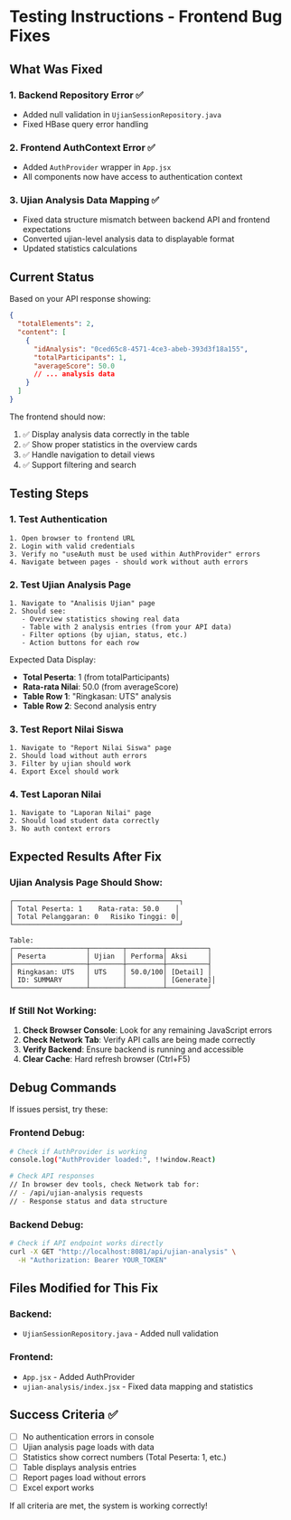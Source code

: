 # Testing Instructions - Frontend Bug Fixes

## What Was Fixed

### 1. Backend Repository Error ✅

- Added null validation in `UjianSessionRepository.java`
- Fixed HBase query error handling

### 2. Frontend AuthContext Error ✅

- Added `AuthProvider` wrapper in `App.jsx`
- All components now have access to authentication context

### 3. Ujian Analysis Data Mapping ✅

- Fixed data structure mismatch between backend API and frontend expectations
- Converted ujian-level analysis data to displayable format
- Updated statistics calculations

## Current Status

Based on your API response showing:

```json
{
  "totalElements": 2,
  "content": [
    {
      "idAnalysis": "0ced65c8-4571-4ce3-abeb-393d3f18a155",
      "totalParticipants": 1,
      "averageScore": 50.0
      // ... analysis data
    }
  ]
}
```

The frontend should now:

1. ✅ Display analysis data correctly in the table
2. ✅ Show proper statistics in the overview cards
3. ✅ Handle navigation to detail views
4. ✅ Support filtering and search

## Testing Steps

### 1. Test Authentication

```
1. Open browser to frontend URL
2. Login with valid credentials
3. Verify no "useAuth must be used within AuthProvider" errors
4. Navigate between pages - should work without auth errors
```

### 2. Test Ujian Analysis Page

```
1. Navigate to "Analisis Ujian" page
2. Should see:
   - Overview statistics showing real data
   - Table with 2 analysis entries (from your API data)
   - Filter options (by ujian, status, etc.)
   - Action buttons for each row
```

Expected Data Display:

- **Total Peserta**: 1 (from totalParticipants)
- **Rata-rata Nilai**: 50.0 (from averageScore)
- **Table Row 1**: "Ringkasan: UTS" analysis
- **Table Row 2**: Second analysis entry

### 3. Test Report Nilai Siswa

```
1. Navigate to "Report Nilai Siswa" page
2. Should load without auth errors
3. Filter by ujian should work
4. Export Excel should work
```

### 4. Test Laporan Nilai

```
1. Navigate to "Laporan Nilai" page
2. Should load student data correctly
3. No auth context errors
```

## Expected Results After Fix

### Ujian Analysis Page Should Show:

```
┌─────────────────────────────────────────┐
│ Total Peserta: 1    Rata-rata: 50.0    │
│ Total Pelanggaran: 0   Risiko Tinggi: 0│
└─────────────────────────────────────────┘

Table:
┌──────────────────┬────────┬─────────┬──────────┐
│ Peserta          │ Ujian  │ Performa│ Aksi     │
├──────────────────┼────────┼─────────┼──────────┤
│ Ringkasan: UTS   │ UTS    │ 50.0/100│ [Detail] │
│ ID: SUMMARY      │        │         │ [Generate]│
└──────────────────┴────────┴─────────┴──────────┘
```

### If Still Not Working:

1. **Check Browser Console**: Look for any remaining JavaScript errors
2. **Check Network Tab**: Verify API calls are being made correctly
3. **Verify Backend**: Ensure backend is running and accessible
4. **Clear Cache**: Hard refresh browser (Ctrl+F5)

## Debug Commands

If issues persist, try these:

### Frontend Debug:

```bash
# Check if AuthProvider is working
console.log("AuthProvider loaded:", !!window.React)

# Check API responses
// In browser dev tools, check Network tab for:
// - /api/ujian-analysis requests
// - Response status and data structure
```

### Backend Debug:

```bash
# Check if API endpoint works directly
curl -X GET "http://localhost:8081/api/ujian-analysis" \
  -H "Authorization: Bearer YOUR_TOKEN"
```

## Files Modified for This Fix

### Backend:

- `UjianSessionRepository.java` - Added null validation

### Frontend:

- `App.jsx` - Added AuthProvider
- `ujian-analysis/index.jsx` - Fixed data mapping and statistics

## Success Criteria ✅

- [ ] No authentication errors in console
- [ ] Ujian analysis page loads with data
- [ ] Statistics show correct numbers (Total Peserta: 1, etc.)
- [ ] Table displays analysis entries
- [ ] Report pages load without errors
- [ ] Excel export works

If all criteria are met, the system is working correctly!
